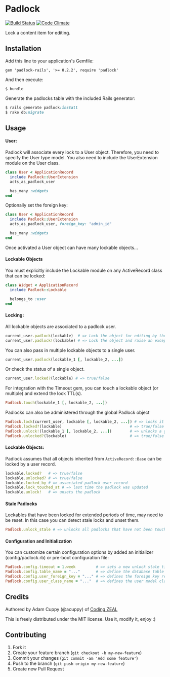 # Padlock

[![Build Status](https://travis-ci.org/CodingZeal/padlock.png?branch=master)](https://travis-ci.org/CodingZeal/padlock) [![Code Climate](https://codeclimate.com/github/CodingZeal/padlock.png)](https://codeclimate.com/github/CodingZeal/padlock)

Lock a content item for editing.

## Installation

Add this line to your application's Gemfile:

    gem 'padlock-rails', '>= 0.2.2', require 'padlock'

And then execute:

    $ bundle

Generate the padlocks table with the included Rails generator:

```ruby
$ rails generate padlock:install
$ rake db:migrate
```

## Usage

#### User:

Padlock will associate every lock to a User object.  Therefore, you need
to specify the User type model. You also need to include the UserExtension module on the User class.

```ruby
class User < ApplicationRecord
  include Padlock::UserExtension
  acts_as_padlock_user

  has_many :widgets
end
```

Optionally set the foreign key:

```ruby
class User < ApplicationRecord
  include Padlock::UserExtension
  acts_as_padlock_user, foreign_key: "admin_id"

  has_many :widgets
end
```

Once activated a User object can have many lockable objects...

#### Lockable Objects

You must explicitly include the Lockable module on any ActiveRecord class that can be locked:

```ruby
class Widget < ApplicationRecord
  include Padlock::Lockable

  belongs_to :user
end
```

#### Locking:

All lockable objects are associated to a padlock user.

```ruby
current_user.padlock(lockable)  # => Lock the object for editing by the current_user. Override an existing lock
current_user.padlock!(lockable) # => Lock the object and raise an exception if lockable is already locked by another user
```

You can also pass in multiple lockable objects to a single user.

```ruby
current_user.padlock(lockable_1 [, lockable_2, ...])
```

Or check the status of a single object.

```ruby
current_user.locked?(lockable) # => true/false
```

For integration with the Timeout gem, you can touch a lockable object (or multiple) and extend the lock TTL(s).

```ruby
Padlock.touch(lockable_1 [, lockable_2, ...])
```

Padlocks can also be administered through the global Padlock object

```ruby
Padlock.lock(current_user, lockable [, lockable_2, ...]) # => locks it to the user
Padlock.locked?(lockable)                              # => true/false
Padlock.unlock!(lockable_1 [, lockable_2, ...])        # => unlocks a group of objects
Padlock.unlocked?(lockable)                            # => true/false
```

#### Lockable Objects:

Padlock assumes that all objects inherited from `ActiveRecord::Base` can be locked by a user record.

```ruby
lockable.locked?   # => true/false
lockable.unlocked? # => true/false
lockable.locked_by # => associated padlock user record
lockable.lock_touched_at # => last time the padlock was updated
lockable.unlock!   # => unsets the padlock
```

#### Stale Padlocks

Lockables that have been locked for extended periods of time, may need to be reset.  In this case you can detect stale locks and unset them.

```ruby
Padlock.unlock_stale # => unlocks all padlocks that have not been touched in the last 24 hours
```

#### Configuration and Initialization

You can customize certain configuration options by added an initializer (config/padlock.rb) or pre-boot configuration file:

```ruby
Padlock.config.timeout = 1.week         # => sets a new unlock stale timeout.  Default is 24 hours.
Padlock.config.table_name = "..."       # => define the database table name for the padlocks.  Default is "padlocks"
Padlock.config.user_foreign_key = "..." # => defines the foreign key relating to the User object.  Default is "user_id".
Padlock.config.user_class_name = "..."  # => defines the user model class.  Default is "User".
```

## Credits

Authored by Adam Cuppy (@acuppy) of [Coding ZEAL](https://codingzeal.com?utm_source=github)

This is freely distributed under the MIT license.  Use it, modify it,
enjoy :)

## Contributing

1. Fork it
2. Create your feature branch (`git checkout -b my-new-feature`)
3. Commit your changes (`git commit -am 'Add some feature'`)
4. Push to the branch (`git push origin my-new-feature`)
5. Create new Pull Request
